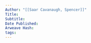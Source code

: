```yaml
---
Author: "[[Saar Cavanaugh, Spencer]]"
Title: 
Subtitle: 
Date Published: 
Arweave Hash: 
tags:
---
```

